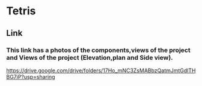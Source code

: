 # Tetris
 ## Link
   ### This link has a photos of the components,views of the project and Views of the project (Elevation,plan and Side view).
      
   https://drive.google.com/drive/folders/17Ho_mNC3ZsMABbzQatmJmtGdlTHBG7iP?usp=sharing
